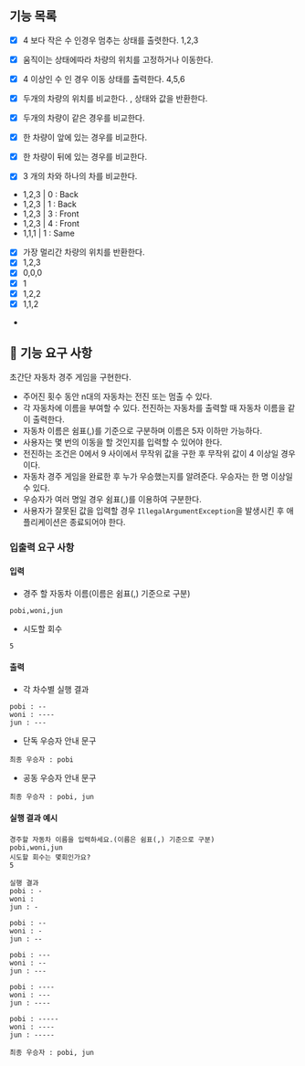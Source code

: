

## 기능 목록 

-[x] 4 보다 작은 수 인경우 멈추는 상태를 출렷한다. 1,2,3
-[x] 움직이는 상태에따라 차량의 위치를 고정하거나 이동한다.
-[x] 4 이상인 수 인 경우 이동 상태를 출력한다. 4,5,6

- [x] 두개의 차량의 위치를 비교한다. , 상태와 값을 반환한다.
- [x] 두개의 차량이 같은 경우를 비교한다.
- [x] 한 차량이 앞에 있는 경우를 비교한다.
- [x] 한 차량이 뒤에 있는 경우를 비교한다.


- [x] 3 개의 차와 하나의 차를 비교한다.

- 1,2,3 | 0 : Back
- 1,2,3 | 1 : Back
- 1,2,3 | 3 : Front
- 1,2,3 | 4 : Front
- 1,1,1 | 1 : Same

- [x] 가장 멀리간 차량의 위치를 반환한다.
- [x] 1,2,3
- [x] 0,0,0
- [x] 1
- [x] 1,2,2
- [x] 1,1,2

- 

## 🚀 기능 요구 사항

초간단 자동차 경주 게임을 구현한다.

- 주어진 횟수 동안 n대의 자동차는 전진 또는 멈출 수 있다.
- 각 자동차에 이름을 부여할 수 있다. 전진하는 자동차를 출력할 때 자동차 이름을 같이 출력한다.
- 자동차 이름은 쉼표(,)를 기준으로 구분하며 이름은 5자 이하만 가능하다.
- 사용자는 몇 번의 이동을 할 것인지를 입력할 수 있어야 한다.
- 전진하는 조건은 0에서 9 사이에서 무작위 값을 구한 후 무작위 값이 4 이상일 경우이다.
- 자동차 경주 게임을 완료한 후 누가 우승했는지를 알려준다. 우승자는 한 명 이상일 수 있다.
- 우승자가 여러 명일 경우 쉼표(,)를 이용하여 구분한다.
- 사용자가 잘못된 값을 입력할 경우 `IllegalArgumentException`을 발생시킨 후 애플리케이션은 종료되어야 한다.

### 입출력 요구 사항

#### 입력

- 경주 할 자동차 이름(이름은 쉼표(,) 기준으로 구분)

```
pobi,woni,jun
```

- 시도할 회수

```
5
```

#### 출력

- 각 차수별 실행 결과

```
pobi : --
woni : ----
jun : ---
```

- 단독 우승자 안내 문구

```
최종 우승자 : pobi
```

- 공동 우승자 안내 문구

```
최종 우승자 : pobi, jun
```

#### 실행 결과 예시

```
경주할 자동차 이름을 입력하세요.(이름은 쉼표(,) 기준으로 구분)
pobi,woni,jun
시도할 회수는 몇회인가요?
5

실행 결과
pobi : -
woni : 
jun : -

pobi : --
woni : -
jun : --

pobi : ---
woni : --
jun : ---

pobi : ----
woni : ---
jun : ----

pobi : -----
woni : ----
jun : -----

최종 우승자 : pobi, jun
```